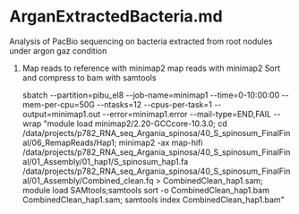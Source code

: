 # ArganExtractedBacteria.md
Analysis of PacBio sequencing on bacteria extracted from root nodules under argon gaz condition



1. Map reads to reference with minimap2
map reads with minimap2
Sort and compress to bam with samtools


      sbatch --partition=pibu_el8 --job-name=minimap1 --time=0-10:00:00 --mem-per-cpu=50G --ntasks=12 --cpus-per-task=1 --output=minimap1.out --error=minimap1.error --mail-type=END,FAIL --wrap "module load minimap2/2.20-GCCcore-10.3.0; cd /data/projects/p782_RNA_seq_Argania_spinosa/40_S_spinosum_FinalFinal/06_RemapReads/Hap1; minimap2 -ax map-hifi /data/projects/p782_RNA_seq_Argania_spinosa/40_S_spinosum_FinalFinal/01_Assembly/01_hap1/S_spinosum_hap1.fa /data/projects/p782_RNA_seq_Argania_spinosa/40_S_spinosum_FinalFinal/01_Assembly/Combined_clean.fq > CombinedClean_hap1.sam; module load SAMtools;samtools sort -o CombinedClean_hap1.bam CombinedClean_hap1.sam; samtools index CombinedClean_hap1.bam"

